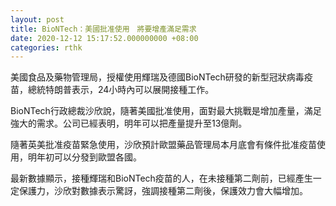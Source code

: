 ```yaml
---
layout: post
title: BioNTech：美國批准使用　將要增產滿足需求
date: 2020-12-12 15:17:52.000000000 +08:00
categories: rthk
---
```


美國食品及藥物管理局，授權使用輝瑞及德國BioNTech研發的新型冠狀病毒疫苗，總統特朗普表示，24小時內可以展開接種工作。

BioNTech行政總裁沙欣說，隨著美國批准使用，面對最大挑戰是增加產量，滿足強大的需求。公司已經表明，明年可以把產量提升至13億劑。

隨著英美批准疫苗緊急使用，沙欣預計歐盟藥品管理局本月底會有條件批准疫苗使用，明年初可以分發到歐盟各國。

最新數據顯示，接種輝瑞和BioNTech疫苗的人，在未接種第二劑前，已經產生一定保護力，沙欣對數據表示驚訝，強調接種第二劑後，保護效力會大幅增加。
